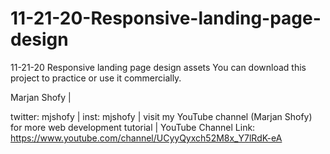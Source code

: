 # 11-21-20-Responsive-landing-page-design
11-21-20 Responsive landing page design assets
You can download this project to practice or use it commercially.

Marjan Shofy |

twitter: mjshofy |
inst: mjshofy |
visit my YouTube channel (Marjan Shofy) for more web development tutorial |
YouTube Channel Link: https://www.youtube.com/channel/UCyyQyxch52M8x_Y7lRdK-eA
